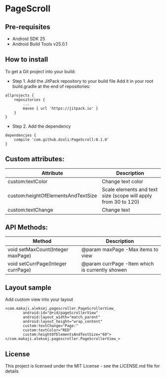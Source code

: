 # PageScroll

## Pre-requisites
- Android SDK 25
- Android Build Tools v25.0.1

## How to install
To get a Git project into your build: 
- Step 1. Add the JitPack repository to your build file
Add it in your root build.gradle at the end of repositories: </br>
```
allprojects {
	repositories {
		...
		maven { url 'https://jitpack.io' }
	}
}
```
  
- Step 2. Add the dependency </br>
```
dependencies {
	compile 'com.github.dzoli:PageScroll:0.1.0'
}	
```
	  
## Custom attributes:

| Attribute  | Description |
| ------------- | ------------- |
| custom:textColor  | Change text color  |
| custom:heightOfElementsAndTextSize  | Scale elements and text size (scope will apply from 30 to 120)  |
| custom:textChange  | Change text  |

## API Methods:

| Method  | Description |
| ------------- | ------------- |
| void setMaxCount(Integer maxPage)  | @param maxPage  -Max items to view  |
| void setCurrPage(Integer currPage)  | @param currPage -Item which is currently showen  |

## Layout sample
Add custom view into your layout
```
<com.makaji.aleksej.pagescroller.PageScrollerView_
        android:id="@+id/pageScrollerView"
        android:layout_width="match_parent"
        android:layout_height="wrap_content"
        custom:textChange="Page:"
        custom:textColor="RED"
        custom:heightOfElementsAndTextSize="60">
</com.makaji.aleksej.pagescroller.PageScrollerView_>
```
## License
This project is licensed under the MIT License - see the LICENSE.md file for details
